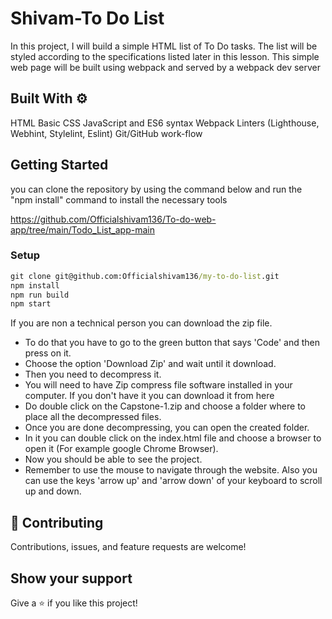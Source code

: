 # Shivam-To Do List

In this project, I will build a simple HTML list of To Do tasks. The list will be styled according to the specifications listed later in this lesson. This simple web page will be built using webpack and served by a webpack dev server

## Built With ⚙️
HTML
Basic CSS
JavaScript and ES6 syntax
Webpack
Linters (Lighthouse, Webhint, Stylelint, Eslint)
Git/GitHub work-flow



## Getting Started

you can clone the repository by using the command below and run the "npm install" command to install the necessary tools

 https://github.com/Officialshivam136/To-do-web-app/tree/main/Todo_List_app-main

### Setup

```cmd
git clone git@github.com:Officialshivam136/my-to-do-list.git
npm install
npm run build
npm start
```

If you are non a technical person you can download the zip file.

- To do that you have to go to the green button that says 'Code' and then press on it.
- Choose the option 'Download Zip' and wait until it download.
- Then you need to decompress it.
- You will need to have Zip compress file software installed in your computer. If you don't have it you can download it from here
- Do double click on the Capstone-1.zip and choose a folder where to place all the decompressed files.
- Once you are done decompressing, you can open the created folder.
- In it you can double click on the index.html file and choose a browser to open it (For example google Chrome Browser).
- Now you should be able to see the project.
- Remember to use the mouse to navigate through the website. Also you can use the keys 'arrow up' and 'arrow down' of your keyboard
  to scroll up and down.


## 🤝 Contributing

Contributions, issues, and feature requests are welcome!

## Show your support

Give a ⭐️ if you like this project!

#
